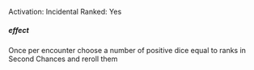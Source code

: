 Activation: Incidental
Ranked: Yes
##### effect
Once per encounter choose a number of
positive dice equal to ranks in Second
Chances and reroll them